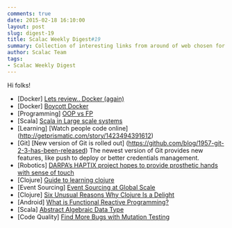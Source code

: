 ```yaml
---
comments: true
date: 2015-02-18 16:10:00
layout: post
slug: digest-19
title: Scalac Weekly Digest#19
summary: Collection of interesting links from around of web chosen for you by Scalac team
author: Scalac Team
tags:
- Scalac Weekly Digest
---
```


Hi folks!

* \[Docker\] [Lets review.. Docker (again)](http://iops.io/blog/docker-hype/)
* \[Docker\] [Boycott Docker](http://www.boycottdocker.org)
* \[Programming\] [OOP vs FP](http://www.lispcast.com/object-oriented-vs-functional-duals) 
* \[Scala\] [Scala in Large scale systems](http://www.infoq.com/articles/Scala-Series-Part-1) 
* \[Learning\] [Watch people code online] (http://getprismatic.com/story/1423494391612)
* \[Git\] [New version of Git is rolled out] (https://github.com/blog/1957-git-2-3-has-been-released)
    The newest version of Git provides new features, like push to deploy or better credentials management.
* \[Robotics\] [DARPA’s HAPTIX project hopes to provide prosthetic hands with sense of touch](http://robohub.org/darpas-haptix-project-hopes-to-provide-prosthetic-hands-with-sense-of-touch/)
* \[Clojure\] [Guide to learning clojure](http://www.lispcast.com/ultimate-guide-to-learning-clojure-for-free)
* \[Event Sourcing\] [Event Sourcing at Global Scale](http://krasserm.github.io/2015/01/13/event-sourcing-at-global-scale/)
* \[Clojure\] [Six Unusual Reasons Why Clojure Is a Delight](http://deliberate-software.com/unusual-reasons-why-clojure-is-a-delight/)
* \[Android\] [What is Functional Reactive Programming?](http://www.bignerdranch.com/blog/what-is-functional-reactive-programming/)
* \[Scala\] [Abstract Algebraic Data Type](http://bertails.org/2015/02/15/abstract-algebraic-data-type)
* \[Code Quality\] [Find More Bugs with Mutation Testing ](https://gofore.com/ohjelmistokehitys/find-bugs-mutation-testing/)
